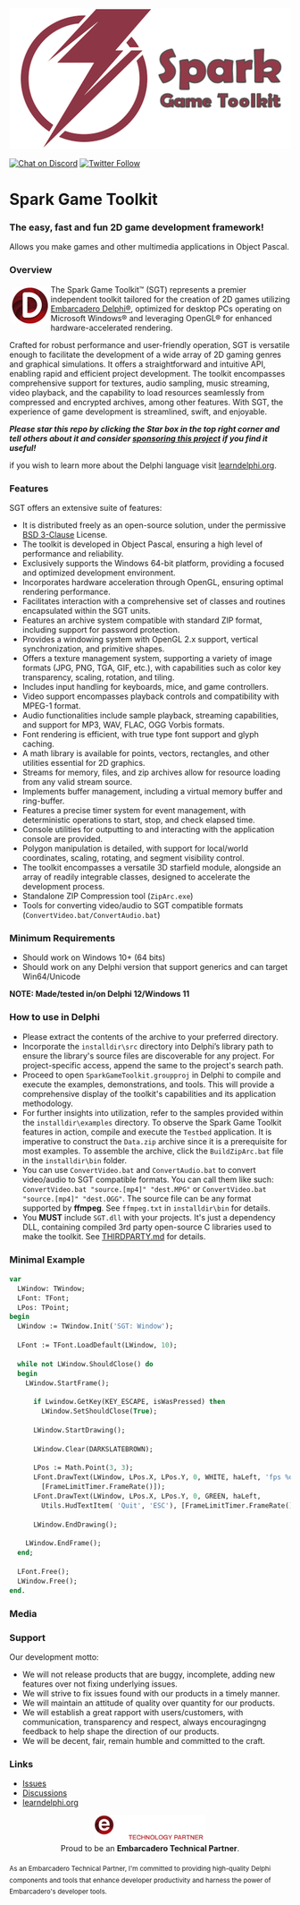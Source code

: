 ![Spark Game Toolkit](media/SGT.png)

[![Chat on Discord](https://img.shields.io/discord/754884471324672040.svg?logo=discord)](https://discord.gg/tPWjMwK) [![Twitter Follow](https://img.shields.io/twitter/follow/tinyBigGAMES?style=social)](https://twitter.com/tinyBigGAMES)
# Spark Game Toolkit
### The easy, fast and fun 2D game development framework!

Allows you make games and other multimedia applications in Object Pascal.

### Overview
<img src="media/made-with-delphi.png" alt="Your Logo" width="64" height="64" align="left"  style="padding: 5px;" />The Spark Game Toolkit&trade; (SGT) represents a premier independent toolkit tailored for the creation of 2D games utilizing <a href="https://www.embarcadero.com/products/delphi" target="_blank">Embarcadero Delphi®</a>, optimized for desktop PCs operating on Microsoft Windows® and leveraging OpenGL® for enhanced hardware-accelerated rendering.

Crafted for robust performance and user-friendly operation, SGT is versatile enough to facilitate the development of a wide array of 2D gaming genres and graphical simulations. It offers a straightforward and intuitive API, enabling rapid and efficient project development. The toolkit encompasses comprehensive support for textures, audio sampling, music streaming, video playback, and the capability to load resources seamlessly from compressed and encrypted archives, among other features. With SGT, the experience of game development is streamlined, swift, and enjoyable.

<b>*Please star this repo by clicking the Star box in the top right corner and tell others about it and consider <a href="https://github.com/sponsors/tinyBigGAMES" target="_blank">sponsoring this project</a> if you find it useful!*</b>

if you wish to learn more about the Delphi language visit <a href="https://learndelphi.org/" target="_blank">learndelphi.org</a>.

### Features
SGT offers an extensive suite of features:
- It is distributed freely as an open-source solution, under the permissive <a href="https://github.com/tinyBigGAMES/SparkGameToolkit/blob/main/LICENSE" target="_blank">BSD 3-Clause</a> License.
- The toolkit is developed in Object Pascal, ensuring a high level of performance and reliability.
- Exclusively supports the Windows 64-bit platform, providing a focused and optimized development environment.
- Incorporates hardware acceleration through OpenGL, ensuring optimal rendering performance.
- Facilitates interaction with a comprehensive set of classes and routines encapsulated within the SGT units.
- Features an archive system compatible with standard ZIP format, including support for password protection.
- Provides a windowing system with OpenGL 2.x support, vertical synchronization, and primitive shapes.
- Offers a texture management system, supporting a variety of image formats (JPG, PNG, TGA, GIF, etc.), with capabilities such as color key transparency, scaling, rotation, and tiling.
- Includes input handling for keyboards, mice, and game controllers.
- Video support encompasses playback controls and compatibility with MPEG-1 format.
- Audio functionalities include sample playback, streaming capabilities, and support for MP3, WAV, FLAC, OGG Vorbis formats.
- Font rendering is efficient, with true type font support and glyph caching.
- A math library is available for points, vectors, rectangles, and other utilities essential for 2D graphics.
- Streams for memory, files, and zip archives allow for resource loading from any valid stream source.
- Implements buffer management, including a virtual memory buffer and ring-buffer.
- Features a precise timer system for event management, with deterministic operations to start, stop, and check elapsed time.
- Console utilities for outputting to and interacting with the application console are provided.
- Polygon manipulation is detailed, with support for local/world coordinates, scaling, rotating, and segment visibility control.
- The toolkit encompasses a versatile 3D starfield module, alongside an array of readily integrable classes, designed to accelerate the development process.
- Standalone ZIP Compression tool (`ZipArc.exe`)
- Tools for converting video/audio to SGT compatible formats (`ConvertVideo.bat/ConvertAudio.bat`)

### Minimum Requirements 
- Should work on Windows 10+ (64 bits)
- Should work on any Delphi version that support generics and can target Win64/Unicode

**NOTE: Made/tested in/on Delphi 12/Windows 11**

### How to use in Delphi
- Please extract the contents of the archive to your preferred directory.
- Incorporate the `installdir\src` directory into Delphi’s library path to ensure the library's source files are discoverable for any project. For project-specific access, append the same to the project's search path.
- Proceed to open `SparkGameToolkit.groupproj` in Delphi to compile and execute the examples, demonstrations, and tools. This will provide a comprehensive display of the toolkit's capabilities and its application methodology.
- For further insights into utilization, refer to the samples provided within the `installdir\examples` directory. To observe the Spark Game Toolkit features in action, compile and execute the `Testbed` application. It is imperative to construct the `Data.zip` archive since it is a prerequisite for most examples. To assemble the archive, click the `BuildZipArc.bat` file in the `installdir\bin` folder.
- You can use `ConvertVideo.bat` and `ConvertAudio.bat` to convert video/audio to SGT compatible formats. You can call them like such: `ConvertVideo.bat "source.[mp4]" "dest.MPG"` or `ConvertVideo.bat "source.[mp4]" "dest.OGG"`. The source file can be any format supported by **ffmpeg**. See `ffmpeg.txt` in `installdir\bin` for details.
- You **MUST** include `SGT.dll` with your projects. It's just a dependency DLL, containing compiled 3rd party open-source C libraries used to make the toolkit. See <a href="THIRDPARTY.md" target="_blank">THIRDPARTY.md</a> for details.

### Minimal Example
```Pascal
var
  LWindow: TWindow;
  LFont: TFont;
  LPos: TPoint;
begin
  LWindow := TWindow.Init('SGT: Window');

  LFont := TFont.LoadDefault(LWindow, 10);

  while not LWindow.ShouldClose() do
  begin
    LWindow.StartFrame();

      if Lwindow.GetKey(KEY_ESCAPE, isWasPressed) then
        LWindow.SetShouldClose(True);

      LWindow.StartDrawing();

      LWindow.Clear(DARKSLATEBROWN);

      LPos := Math.Point(3, 3);
      LFont.DrawText(LWindow, LPos.X, LPos.Y, 0, WHITE, haLeft, 'fps %d',
        [FrameLimitTimer.FrameRate()]);
      LFont.DrawText(LWindow, LPos.X, LPos.Y, 0, GREEN, haLeft, 
        Utils.HudTextItem( 'Quit', 'ESC'), [FrameLimitTimer.FrameRate()]);

      LWindow.EndDrawing();

    LWindow.EndFrame();
  end;

  LFont.Free();
  LWindow.Free();
end.
```

### Media

### Support
Our development motto: 
- We will not release products that are buggy, incomplete, adding new features over not fixing underlying issues.
- We will strive to fix issues found with our products in a timely manner.
- We will maintain an attitude of quality over quantity for our products.
- We will establish a great rapport with users/customers, with communication, transparency and respect, always encouragingng feedback to help shape the direction of our products.
- We will be decent, fair, remain humble and committed to the craft.

### Links
- <a href="https://github.com/tinyBigGAMES/SparkGameToolkit/issues" target="_blank">Issues</a>
- <a href="https://github.com/tinyBigGAMES/SparkGameToolkit/discussions" target="_blank">Discussions</a>
- <a href="https://learndelphi.org/" target="_blank">learndelphi.org</a>

<p align="center">
  <img src="media/techpartner-white.png" alt="Embarcadero Technical Partner Logo" width="200"/>
  <br>
  Proud to be an <strong>Embarcadero Technical Partner</strong>.
</p>
<sub>As an Embarcadero Technical Partner, I'm committed to providing high-quality Delphi components and tools that enhance developer productivity and harness the power of Embarcadero's developer tools.</sub>


